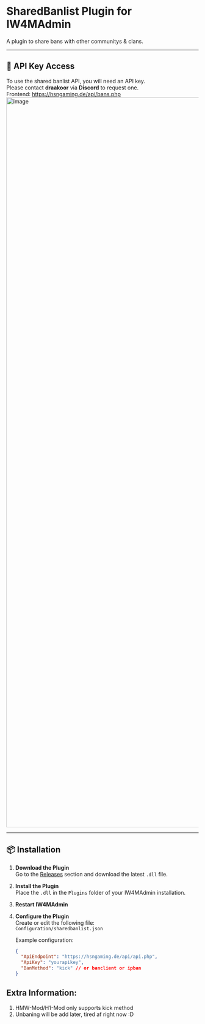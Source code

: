 # SharedBanlist Plugin for IW4MAdmin

A plugin to share bans with other communitys & clans.

---

## 🔑 API Key Access

To use the shared banlist API, you will need an API key.  
Please contact **draakoor** via **Discord** to request one.  
Frontend: https://hsngaming.de/api/bans.php
<img width="1907" alt="image" src="https://github.com/user-attachments/assets/008acc38-9daf-4a44-bc89-a15e14680b20" />

---

## 📦 Installation

1. **Download the Plugin**  
   Go to the [Releases](https://github.com/draakoor/sharedbanlist/releases) section and download the latest `.dll` file.

2. **Install the Plugin**  
   Place the `.dll` in the `Plugins` folder of your IW4MAdmin installation.

3. **Restart IW4MAdmin**

4. **Configure the Plugin**  
   Create or edit the following file:  
   `Configuration/sharedbanlist.json`

   Example configuration:
   ```json
   {
     "ApiEndpoint": "https://hsngaming.de/api/api.php",
     "ApiKey": "yourapikey",
     "BanMethod": "kick" // or banclient or ipban
   }

## Extra Information:

1. HMW-Mod/H1-Mod only supports kick method
2. Unbaning will be add later, tired af right now :D
